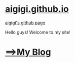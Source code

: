 # [aigigi.github.io](https://aigigi.github.io/ "aigigi.github.io")
[aigigi's github page](https://github.com/aigigi/ "https://github.com/aigigi")


Hello guys! Welcome to my site!




# [==>My Blog](https://aigigi.github.io/blog/ "My Blog")



